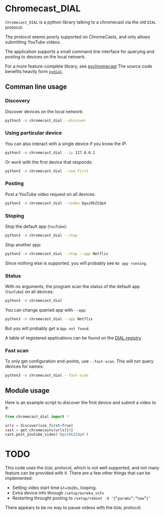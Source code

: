 # Chromecast_DIAL

`Chromecast_DIAL` is a python library talking to a chromecast via the old `DIAL` protocol.

The protocol seems poorly supported on ChromeCasts, and only allows submitting YouTube videos.

The application supports a small command line interface for querying and posting to devices on the local netowrk.

For a more feature-complete library, see [pychromecast](https://github.com/balloob/pychromecast)
The source code benefits heavily form [`pydial`](https://github.com/claycollier/pydial).

## Comman line usage

### Discovery 

Discover devices on the local network:

```bash
python3 -m chromecast_dial --discover
```

### Using particular device

You can also interact with a single device if you know the IP:

```bash
python3 -m chromecast_dial --ip 127.0.0.2
```

Or work with the first device that responds:

```bash
python3 -m chromecast_dial --use-first
```


### Posting

Post a YouTube video request on all devices:

```bash
python3 -m chromecast_dial --video Dgxz0kZ2dp4
```

### Stoping

Stop the default app (`YouTube`):

```bash
python3 -m chromecast_dial --stop
```

Stop another app:

```bash
python3 -m chromecast_dial --stop --app Netflix
```

Since nothing else is supported, you will probably see `No app running`.

### Status

With no arguments, the program scan the status of the default app (`YouTube`) on all devices:

```bash
python3 -m chromecast_dial
```

You can change queried app with `--app`:

```bash
python3 -m chromecast_dial --app Netflix
```

But you will probably get a `App not found`.

A table of registered applications can be found on the [DIAL registry](http://www.dial-multiscreen.org/dial-registry/namespace-database)

### Fast scan

To only get configuration end-points, use `--fast-scan`. This will not query devices for names:

```bash
python3 -m chromecast_dial --fast-scan
```

## Module usage

Here is an example script to discover the first device and submit a video to it:

```python
from chromecast_dial import *

urls = discover(use_first=True)
cast = get_chromecasts(urls)[0]
cast.post_youtube_video('Dgxz0kZ2dp4')
```

# TODO

This code uses the `DIAL` protocol, which is not well supported, and not many feature can be provided with it.
There are a few other things that can be implemented:

* Setting video start time `&t=3m20s`, looping.
* Extra device info through `/setup/eureka_info`
* Restarting throught posting to `/setup/reboot -d ‘{“params”:”now”}’`

There appears to be no way to pause videos with the `DIAL` protocol.

